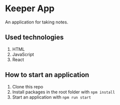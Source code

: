 # Keeper App
An application for taking notes.

## Used technologies
1. HTML
3. JavaScript
4. React

## How to start an application
1. Clone this repo
2. Install packages in the root folder with `npm install`
3. Start an application with `npm run start`
